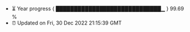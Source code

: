 - ⏳ Year progress { █████████████████████████████▁ } 99.69 %
- ⏰ Updated on Fri, 30 Dec 2022 21:15:39 GMT

